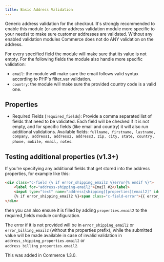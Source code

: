 ```yaml
---
title: Basic Address Validation
---
```


Generic address validation for the checkout. It's strongly recommended to enable this module (or another address validation module more specific to your needs) to make sure customer addresses are validated. Without any enabled validation modules Commerce does not do ANY validation on the address.

For every specified field the module will make sure that its value is not empty. For the following fields the module also handle more specific validation:

- `email`: the module will make sure the email follows valid syntax according to PHP's filter_var validation.
- `country`: the module will make sure the provided country code is a valid one.

## Properties

- Required Fields (`required_fields`): Provide a comma separated list of fields that need to be validated. Each field will be checked if it is not empty, and for specific fields (like email and country) it will also run additional validations. Available fields: `fullname, firstname, lastname, company, address1, address2, address3, zip, city, state, country, phone, mobile, email, notes`.

## Testing additional properties (v1.3+)

If you're specifying any additional fields that get stored into the address properties, for example like this:

```html
<div class="c-field {% if error_shipping_email2 %}error{% endif %}">
    <label for="address-shipping-email2">Email #2</label>
    <input type="text" name="address[shipping][properties][email2]" id="address-shipping-email2" value="{{ address_shipping_properties.email2 }}">
    {% if error_shipping_email2 %}<span class="c-field-error">{{ error_shipping_email2 }}</span>{% endif %}
</div>
```

then you can also ensure it is filled by adding `properties.email2` to the required_fields module configuration.

The error if it is not provided will be in `error_shipping_email2` or `error_billing_email2` (without the properties prefix), while the submitted value will be made available in case of invalid validation in `address_shipping_properties.email2` or `address_billing_properties.email2`.

This was added in Commerce 1.3.0.
